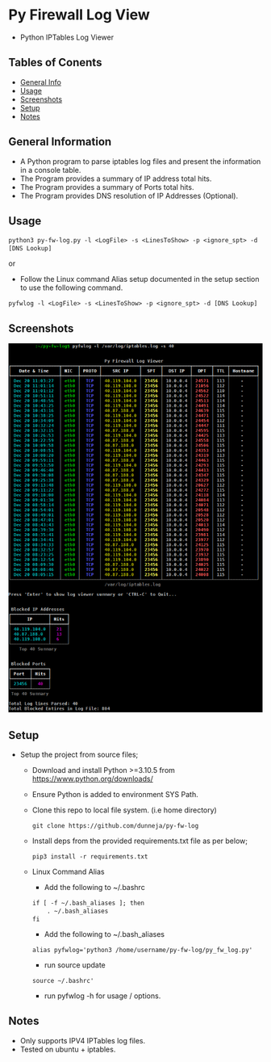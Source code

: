 # Py Firewall Log View
- Python IPTables Log Viewer

## Tables of Conents

* [General Info](#general-information)
* [Usage](#usage)
* [Screenshots](#screenshots)
* [Setup](#setup)
* [Notes](#notes)

## General Information

- A Python program to parse iptables log files and present the information in a console table.
- The Program provides a summary of IP address total hits.
- The Program provides a summary of Ports total hits.
- The Program provides DNS resolution of IP Addresses (Optional).

## Usage

```
python3 py-fw-log.py -l <LogFile> -s <LinesToShow> -p <ignore_spt> -d [DNS Lookup]
```

or

- Follow the Linux command Alias setup documented in the setup section to use the following command.

```
pyfwlog -l <LogFile> -s <LinesToShow> -p <ignore_spt> -d [DNS Lookup]
```

## Screenshots

![Example screenshot](./img/Screenshot.png)

## Setup

* Setup the project from source files;

    - Download and install Python >=3.10.5 from https://www.python.org/downloads/

    - Ensure Python is added to environment SYS Path.

    - Clone this repo to local file system. (i.e home directory)
    
        ```
        git clone https://github.com/dunneja/py-fw-log
        ```
        
    - Install deps from the provided requirements.txt file as per below;
    
        ```
        pip3 install -r requirements.txt
        ```
        
    - Linux Command Alias
    
        - Add the following to ~/.bashrc
        
        ``` 
        if [ -f ~/.bash_aliases ]; then
            . ~/.bash_aliases
        fi
        ```
        
        - Add the following to ~/.bash_aliases
        
        ```
        alias pyfwlog='python3 /home/username/py-fw-log/py_fw_log.py'
        ```
        
        - run source update
        
        ```
        source ~/.bashrc'
        ```
        
        - run pyfwlog -h for usage / options.

## Notes

   - Only supports IPV4 IPTables log files.
   - Tested on ubuntu + iptables. 
